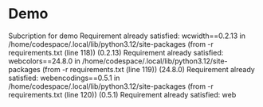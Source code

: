 # Demo
Subcription for demo
Requirement already satisfied: wcwidth==0.2.13 in /home/codespace/.local/lib/python3.12/site-packages (from -r requirements.txt (line 118)) (0.2.13)
Requirement already satisfied: webcolors==24.8.0 in /home/codespace/.local/lib/python3.12/site-packages (from -r requirements.txt (line 119)) (24.8.0)
Requirement already satisfied: webencodings==0.5.1 in /home/codespace/.local/lib/python3.12/site-packages (from -r requirements.txt (line 120)) (0.5.1)
Requirement already satisfied: web
